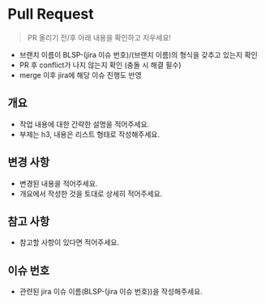 # Pull Request

> PR 올리기 전/후 아래 내용을 확인하고 지우세요!

- 브랜치 이름이 BLSP-(jira 이슈 번호)/(브랜치 이름)의 형식을 갖추고 있는지 확인
- PR 후 conflict가 나지 않는지 확인 (충돌 시 해결 필수)
- merge 이후 jira에 해당 이슈 진행도 반영

## 개요

- 작업 내용에 대한 간략한 설명을 적어주세요.
- 부제는 h3, 내용은 리스트 형태로 작성해주세요.

## 변경 사항

- 변경된 내용을 적어주세요.
- 개요에서 작성한 것을 토대로 상세히 적어주세요.

## 참고 사항

- 참고할 사항이 있다면 적어주세요.

## 이슈 번호

- 관련된 jira 이슈 이름(BLSP-(jira 이슈 번호))을 작성해주세요.
